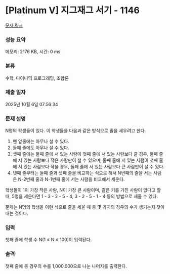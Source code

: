 # [Platinum V] 지그재그 서기 - 1146 

[문제 링크](https://www.acmicpc.net/problem/1146) 

### 성능 요약

메모리: 2176 KB, 시간: 0 ms

### 분류

수학, 다이나믹 프로그래밍, 조합론

### 제출 일자

2025년 10월 6일 07:56:34

### 문제 설명

<p>N명의 학생들이 있다. 이 학생들을 다음과 같은 방식으로 줄을 세우려고 한다.</p>

<ol>
	<li>맨 앞줄에는 아무나 설 수 있다.</li>
	<li>둘째 줄에도 아무나 설 수 있다.</li>
	<li>셋째 줄에는 둘째 줄에 서 있는 사람이 첫째 줄에 서 있는 사람보다 클 경우, 둘째 줄에 서 있는 사람보다 작은 사람만이 설 수 있으며, 둘째 줄에 서 있는 사람이 첫째 줄에 서 있는 사람보다 작을 경우, 둘째 줄에 서 있는 사람보다 큰 사람만이 설 수 있다.</li>
	<li>넷째 줄부터는 둘째 줄과 셋째 줄을 비교하는 식으로 해서 N번째의 줄을 서는 사람은 N-2번째 줄과 N-1번째 줄에 서는 사람을 비교해서 세운다.</li>
</ol>

<p>학생들이 1이 가장 작은 사람, N이 가장 큰 사람이며, 같은 키를 가진 사람이 없다고 할 때, 5명을 세운다면 1 - 3 - 2 - 5 - 4, 3 - 2 - 5 - 1 - 4 등의 방법으로 세울 수 있다.</p>

<p>문제는 N명의 학생을 이런 식으로 줄을 세울 때 총 몇 가지의 경우의 수가 생기는지 찾아내는 것이다.</p>

### 입력 

 <p>첫째 줄에 학생 수 N(1 ≤ N ≤ 100)이 입력된다.</p>

### 출력 

 <p>첫째 줄에 총 경우의 수를 1,000,000으로 나눈 나머지를 출력한다.</p>

